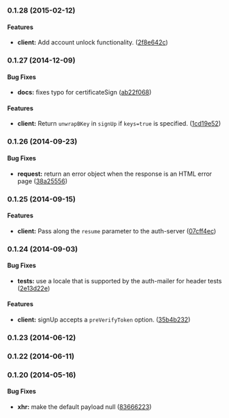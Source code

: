 <a name="0.1.28"></a>
### 0.1.28 (2015-02-12)


#### Features

* **client:** Add account unlock functionality. ([2f8e642c](https://github.com/mozilla/fxa-js-client/commit/2f8e642c3600e29fedd3913b60e417f376593754))


<a name="0.1.27"></a>
### 0.1.27 (2014-12-09)


#### Bug Fixes

* **docs:** fixes typo for certificateSign ([ab22f068](https://github.com/mozilla/fxa-js-client/commit/ab22f0682bae8a70768562fd9f3b6057243f3475))


#### Features

* **client:** Return `unwrapBKey` in `signUp` if `keys=true` is specified. ([1cd19e52](https://github.com/mozilla/fxa-js-client/commit/1cd19e52feb188905ae41c5d66e540fa2b1aee5b))


<a name="0.1.26"></a>
### 0.1.26 (2014-09-23)


#### Bug Fixes

* **request:** return an error object when the response is an HTML error page ([38a25556](https://github.com/mozilla/fxa-js-client/commit/38a25556001c2afcc9f9e87901964bca04bca624))


<a name="0.1.25"></a>
### 0.1.25 (2014-09-15)


#### Features

* **client:** Pass along the `resume` parameter to the auth-server ([07cff4ec](https://github.com/mozilla/fxa-js-client/commit/07cff4ec9568f2243400755dbed7ce4c077aa02b))


<a name="0.1.24"></a>
### 0.1.24 (2014-09-03)


#### Bug Fixes

* **tests:** use a locale that is supported by the auth-mailer for header tests ([2e13d22e](https://github.com/mozilla/fxa-js-client/commit/2e13d22e30751b8cea836fe5585a696fdbb79149))


#### Features

* **client:** signUp accepts a `preVerifyToken` option. ([35b4b232](https://github.com/mozilla/fxa-js-client/commit/35b4b2326a452520efb7901ae53411f1b42baabe))


<a name="0.1.23"></a>
### 0.1.23 (2014-06-12)


<a name="0.1.22"></a>
### 0.1.22 (2014-06-11)


<a name="0.1.20"></a>
### 0.1.20 (2014-05-16)


#### Bug Fixes

* **xhr:** make the default payload null ([83666223](https://github.com/mozilla/fxa-js-client/commit/83666223b6fdf4c6993bb4fefce9f0d63c6b38d4))
